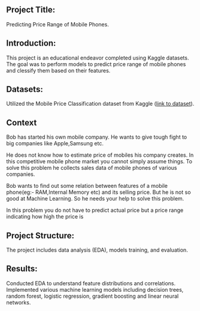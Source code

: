 ## Project Title: 
Predicting Price Range of Mobile Phones.

## Introduction:
This project is an educational endeavor completed using Kaggle datasets. The goal was to perform models to predict price range of mobile phones and clessify them based on their features.

## Datasets:
Utilized the Mobile Price Classification dataset from Kaggle ([link to dataset](https://www.kaggle.com/datasets/iabhishekofficial/mobile-price-classification/data)).

## Context
Bob has started his own mobile company. He wants to give tough fight to big companies like Apple,Samsung etc.

He does not know how to estimate price of mobiles his company creates. In this competitive mobile phone market you cannot simply assume things. To solve this problem he collects sales data of mobile phones of various companies.

Bob wants to find out some relation between features of a mobile phone(eg:- RAM,Internal Memory etc) and its selling price. But he is not so good at Machine Learning. So he needs your help to solve this problem.

In this problem you do not have to predict actual price but a price range indicating how high the price is

## Project Structure:
The project includes data analysis (EDA), models training, and evaluation.

## Results:
Conducted EDA to understand feature distributions and correlations.
Implemented various machine learning models including decision trees, random forest, logistic regression, gradient boosting and linear neural networks.
